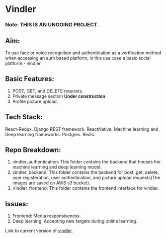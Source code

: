 # Vindler

### Note: THIS IS AN UNGOING PROJECT.

## Aim:
To use face or voice recognition and authentication as a verification method when accessing an auth based platform, in this use case a basic social platform - vindler.

## Basic Features:
1) POST, GET, and DELETE requests.
2) Private message section **Under construction**
3) Profile picture upload.


## Tech Stack:
React-Redux.
Django REST framework.
ReactNative.
Machine learning and Deep learning frameworks.
Postgres.
Redis.

## Repo Breakdown:
1) vindler_authentication: This folder contains the backend that houses the machine learning and deep learning model.
2) vindler_backend: This folder contains the backend for post, get, delete, user registeration, user authentication, and picture upload requests(The images are saved on AWS s3 bucket). 
3) Vindler_frontend: This folder contains the frontend interface for vindler.


## Issues:
1) Frontend: Media responsiveness.
2) Deep learning: Accepting new targets during online learning.

Link to current version of [vindler](https://vindler.netlify.app/#/Login).
